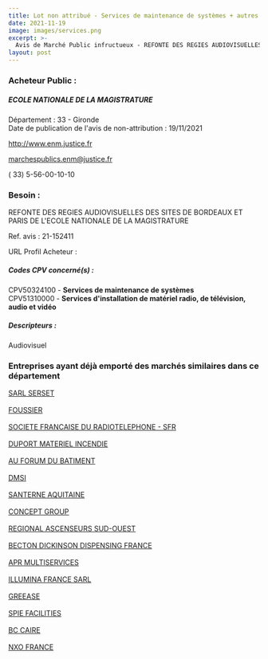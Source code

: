 ```yaml
---
title: Lot non attribué - Services de maintenance de systèmes + autres services
date: 2021-11-19
image: images/services.png
excerpt: >-
  Avis de Marché Public infructueux - REFONTE DES REGIES AUDIOVISUELLES 21ENM62
layout: post
---
```


### Acheteur Public :
##### ECOLE NATIONALE DE LA MAGISTRATURE
Département : 33 - Gironde<br/>
Date de publication de l'avis de non-attribution : 19/11/2021


http://www.enm.justice.fr

marchespublics.enm@justice.fr

( 33) 5-56-00-10-10
### Besoin :

REFONTE DES REGIES AUDIOVISUELLES DES SITES DE BORDEAUX ET PARIS DE L'ECOLE NATIONALE DE LA MAGISTRATURE

Ref. avis : 21-152411

URL Profil Acheteur : 

##### Codes CPV concerné(s) :
CPV50324100 - **Services de maintenance de systèmes** <br/>
CPV51310000 - **Services d'installation de matériel radio, de télévision, audio et vidéo** <br/>

##### Descripteurs :
Audiovisuel <br/>

### Entreprises ayant déjà emporté des marchés similaires dans ce département
<a href="/entreprise-545/siren-316881226">SARL SERSET</a><br/><br/>
<a href="/entreprise-547/siren-329681340">FOUSSIER</a><br/><br/>
<a href="/entreprise-549/siren-343059564">SOCIETE FRANCAISE DU RADIOTELEPHONE - SFR</a><br/><br/>
<a href="/entreprise-553/siren-385090014">DUPORT MATERIEL INCENDIE</a><br/><br/>
<a href="/entreprise-555/siren-403092968">AU FORUM DU BATIMENT</a><br/><br/>
<a href="/entreprise-556/siren-407485770">DMSI</a><br/><br/>
<a href="/entreprise-558/siren-421215179">SANTERNE AQUITAINE</a><br/><br/>
<a href="/entreprise-559/siren-429374630">CONCEPT GROUP</a><br/><br/>
<a href="/entreprise-559/siren-429898950">REGIONAL ASCENSEURS SUD-OUEST</a><br/><br/>
<a href="/entreprise-560/siren-432638765">BECTON DICKINSON DISPENSING FRANCE</a><br/><br/>
<a href="/entreprise-567/siren-499457216">APR MULTISERVICES</a><br/><br/>
<a href="/entreprise-570/siren-518859095">ILLUMINA FRANCE SARL</a><br/><br/>
<a href="/entreprise-571/siren-530424647">GREEASE</a><br/><br/>
<a href="/entreprise-572/siren-538700022">SPIE FACILITIES</a><br/><br/>
<a href="/entreprise-577/siren-803933175">BC CAIRE</a><br/><br/>
<a href="/entreprise-578/siren-811934363">NXO FRANCE</a><br/><br/>
